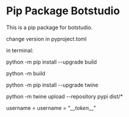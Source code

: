 # Pip Package Botstudio

This is a pip package for botstudio. 

change version in pyproject.toml

in terminal:

python -m pip install --upgrade build

python -m build

python -m pip install --upgrade twine

python -m twine upload --repository pypi dist/*

username = username = "_\_\_token___"

